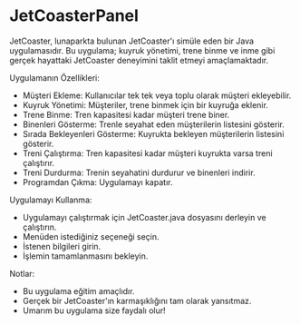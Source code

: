# JetCoasterPanel

JetCoaster, lunaparkta bulunan JetCoaster'ı simüle eden bir Java uygulamasıdır. Bu uygulama; kuyruk yönetimi, trene binme ve inme gibi gerçek hayattaki JetCoaster deneyimini taklit etmeyi amaçlamaktadır.


Uygulamanın Özellikleri:

- Müşteri Ekleme: Kullanıcılar tek tek veya toplu olarak müşteri ekleyebilir.
- Kuyruk Yönetimi: Müşteriler, trene binmek için bir kuyruğa eklenir.
- Trene Binme: Tren kapasitesi kadar müşteri trene biner.
- Binenleri Gösterme: Trenle seyahat eden müşterilerin listesini gösterir.
- Sırada Bekleyenleri Gösterme: Kuyrukta bekleyen müşterilerin listesini gösterir.
- Treni Çalıştırma: Tren kapasitesi kadar müşteri kuyrukta varsa treni çalıştırır.
- Treni Durdurma: Trenin seyahatini durdurur ve binenleri indirir.
- Programdan Çıkma: Uygulamayı kapatır.


Uygulamayı Kullanma:

- Uygulamayı çalıştırmak için JetCoaster.java dosyasını derleyin ve çalıştırın.
- Menüden istediğiniz seçeneği seçin.
- İstenen bilgileri girin.
- İşlemin tamamlanmasını bekleyin.


Notlar:

- Bu uygulama eğitim amaçlıdır.
- Gerçek bir JetCoaster'ın karmaşıklığını tam olarak yansıtmaz.
- Umarım bu uygulama size faydalı olur!
